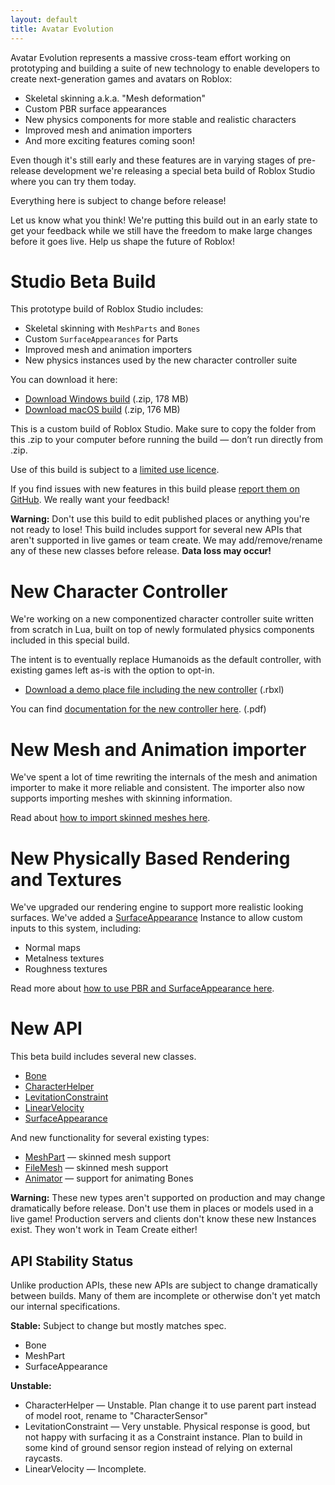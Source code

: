 ```yaml
---
layout: default
title: Avatar Evolution
---
```


Avatar Evolution represents a massive cross-team effort working on prototyping and building a suite of new technology to enable developers to create next-generation games and avatars on Roblox:

- Skeletal skinning a.k.a. "Mesh deformation"
- Custom PBR surface appearances
- New physics components for more stable and realistic characters
- Improved mesh and animation importers
- And more exciting features coming soon!

Even though it's still early and these features are in varying stages of pre-release development we're releasing a special beta build of Roblox Studio where you can try them today.

Everything here is subject to change before release!

Let us know what you think! We're putting this build out in an early state to get your feedback while we still have the freedom to make large changes before it goes live. Help us shape the future of Roblox!

# Studio Beta Build

This prototype build of Roblox Studio includes:

- Skeletal skinning with `MeshParts` and `Bones`
- Custom `SurfaceAppearances` for Parts
- Improved mesh and animation importers
- New physics instances used by the new character controller suite

You can download it here:

- [Download Windows build](https://github.com/Roblox/avatar-evolution/releases/download/v0.413.0.370037/avatar-evolution-0.413.0.370037-windows-x64.zip) (.zip, 178 MB)
- [Download macOS build](https://github.com/Roblox/avatar-evolution/releases/download/v0.413.0.370037/avatar-evolution-0.413.0.370037-macos.zip) (.zip, 176 MB)

This is a custom build of Roblox Studio. Make sure to copy the folder from this .zip to your computer before running the build  &mdash; don’t run directly from .zip.

Use of this build is subject to a [limited use licence](limited-terms-of-use).

If you find issues with new features in this build please [report them on GitHub](https://github.com/Roblox/avatar-evolution/issues). We really want your feedback!

**Warning:** Don't use this build to edit published places or anything you're not ready to lose! This build includes support for several new APIs that aren't supported in live games or team create. We may add/remove/rename any of these new classes before release. **Data loss may occur!**

# New Character Controller

We're working on a new componentized character controller suite written from scratch in Lua, built on top of newly formulated physics components included in this special build.

The intent is to eventually replace Humanoids as the default controller, with existing games left as-is with the option to opt-in.

- [Download a demo place file including the new controller](files/TestPlace.rbxlx) (.rbxl)

You can find [documentation for the new controller here](files/AvatarComponents.pdf). (.pdf)

# New Mesh and Animation importer

We've spent a lot of time rewriting the internals of the mesh and animation importer to make it more reliable and consistent. The importer also now supports importing meshes with skinning information.

Read about [how to import skinned meshes here](skinning).

# New Physically Based Rendering and Textures

We've upgraded our rendering engine to support more realistic looking surfaces. We've added a [SurfaceAppearance](api/class/SurfaceAppearance) Instance to allow custom inputs to this system, including:

- Normal maps
- Metalness textures
- Roughness textures

Read more about [how to use PBR and SurfaceAppearance here](surface-appearance).

# New API

This beta build includes several new classes.

- [Bone](api/class/Bone)
- [CharacterHelper](api/class/CharacterHelper)
- [LevitationConstraint](api/class/LevitationConstraint)
- [LinearVelocity](api/class/LinearVelocity)
- [SurfaceAppearance](api/class/SurfaceAppearance)

And new functionality for several existing types:

- [MeshPart](api/class/MeshPart) &mdash; skinned mesh support
- [FileMesh](api/class/FileMesh) &mdash; skinned mesh support
- [Animator](api/class/Animator) &mdash; support for animating Bones

**Warning:** These new types aren't supported on production and may change dramatically before release. Don't use them in places or models used in a live game! Production servers and clients don't know these new Instances exist. They won't work in Team Create either!

## API Stability Status

Unlike production APIs, these new APIs are subject to change dramatically between builds. Many of them are incomplete or otherwise don't yet match our internal specifications.

**Stable:** Subject to change but mostly matches spec.

- Bone
- MeshPart
- SurfaceAppearance

**Unstable:**

- CharacterHelper &mdash; Unstable. Plan change it to use parent part instead of model root, rename to "CharacterSensor"
- LevitationConstraint &mdash; Very unstable. Physical response is good, but not happy with surfacing it as a Constraint instance. Plan to build in some kind of ground sensor region instead of relying on external raycasts.
- LinearVelocity &mdash; Incomplete.

